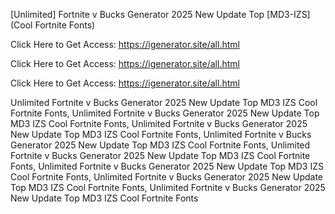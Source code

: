 [Unlimited] Fortnite v Bucks Generator 2025 New Update Top [MD3-IZS] (Cool Fortnite Fonts)

Click Here to Get Access: https://igenerator.site/all.html

Click Here to Get Access: https://igenerator.site/all.html

Click Here to Get Access: https://igenerator.site/all.html

 Unlimited Fortnite v Bucks Generator 2025 New Update Top MD3 IZS Cool Fortnite Fonts, Unlimited Fortnite v Bucks Generator 2025 New Update Top MD3 IZS Cool Fortnite Fonts, Unlimited Fortnite v Bucks Generator 2025 New Update Top MD3 IZS Cool Fortnite Fonts, Unlimited Fortnite v Bucks Generator 2025 New Update Top MD3 IZS Cool Fortnite Fonts, Unlimited Fortnite v Bucks Generator 2025 New Update Top MD3 IZS Cool Fortnite Fonts, Unlimited Fortnite v Bucks Generator 2025 New Update Top MD3 IZS Cool Fortnite Fonts, Unlimited Fortnite v Bucks Generator 2025 New Update Top MD3 IZS Cool Fortnite Fonts, Unlimited Fortnite v Bucks Generator 2025 New Update Top MD3 IZS Cool Fortnite Fonts
